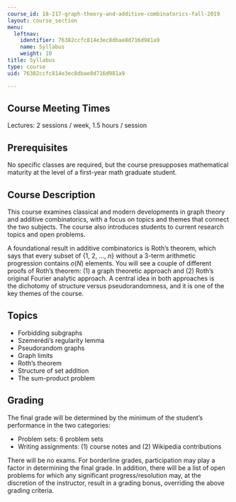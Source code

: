 ```yaml
---
course_id: 18-217-graph-theory-and-additive-combinatorics-fall-2019
layout: course_section
menu:
  leftnav:
    identifier: 76382ccfc814e3ec8dbae8d716d981a9
    name: Syllabus
    weight: 10
title: Syllabus
type: course
uid: 76382ccfc814e3ec8dbae8d716d981a9

---
```


Course Meeting Times
--------------------

Lectures: 2 sessions / week, 1.5 hours / session

Prerequisites
-------------

No specific classes are required, but the course presupposes mathematical maturity at the level of a first-year math graduate student.

Course Description
------------------

This course examines classical and modern developments in graph theory and additive combinatorics, with a focus on topics and themes that connect the two subjects. The course also introduces students to current research topics and open problems.

A foundational result in additive combinatorics is Roth’s theorem, which says that every subset of {1, 2, …, _n_} without a 3-term arithmetic progression contains _o_(_N_) elements. You will see a couple of different proofs of Roth’s theorem: (1) a graph theoretic approach and (2) Roth’s original Fourier analytic approach. A central idea in both approaches is the dichotomy of structure versus pseudorandomness, and it is one of the key themes of the course.

Topics
------

*   Forbidding subgraphs
*   Szemerédi’s regularity lemma
*   Pseudorandom graphs
*   Graph limits
*   Roth’s theorem
*   Structure of set addition
*   The sum-product problem

Grading
-------

The final grade will be determined by the minimum of the student’s performance in the two categories:

*   Problem sets: 6 problem sets
*   Writing assignments: (1) course notes and (2) Wikipedia contributions

There will be no exams. For borderline grades, participation may play a factor in determining the final grade. In addition, there will be a list of open problems for which any significant progress/resolution may, at the discretion of the instructor, result in a grading bonus, overriding the above grading criteria.